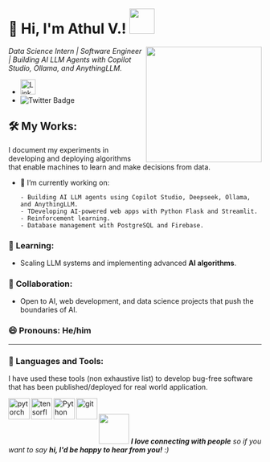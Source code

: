 # 👋 **Hi, I'm Athul V.!** <img src="https://media.giphy.com/media/mGcNjsfWAjY5AEZNw6/giphy.gif" width="50">

<img align='right' src="https://user-images.githubusercontent.com/74038190/212749447-bfb7e725-6987-49d9-ae85-2015e3e7cc41.gif" width="230">

*Data Science Intern | Software Engineer | Building AI LLM Agents with Copilot Studio, Ollama, and AnythingLLM.*


- <a href="https://www.linkedin.com/in/v-athul/" target="_blank"><img src="https://cdn.jsdelivr.net/gh/devicons/devicon/icons/linkedin/linkedin-original.svg" width="30" alt="LinkedIn"></a>
- ![Twitter Badge](https://img.shields.io/twitter/follow/athul?style=social)


## 🛠️ **My Works:**

I document my experiments in developing and deploying algorithms that enable machines to learn and make decisions from data.

- 🔭 I’m currently working on: 

      - Building AI LLM agents using Copilot Studio, Deepseek, Ollama, and AnythingLLM.
      - TDeveloping AI-powered web apps with Python Flask and Streamlit.
      - Reinforcement learning.
      - Database management with PostgreSQL and Firebase.


### 🌱 **Learning:**
- Scaling LLM systems and implementing advanced **AI algorithms**.

### 👯 **Collaboration:**
- Open to AI, web development, and data science projects that push the boundaries of AI.

### 😄 **Pronouns:** He/him

---

### 🔨 Languages and Tools:

I have used these tools (non exhaustive list) to develop bug-free software that has been published/deployed for real world application.

<a href="https://pytorch.org/" target="_blank"> <img align="left" src="https://raw.githubusercontent.com/rahul-jha98/github_readme_icons/main/language_and_tools/square/pytorch/pytorch.svg" alt="pytorch" height="42px"/> </a> 
<a href="https://www.tensorflow.org" target="_blank"> <img align="left" src="https://raw.githubusercontent.com/rahul-jha98/github_readme_icons/main/language_and_tools/square/tensorflow/tensorflow.svg" alt="tensorflow" height="42px"/> </a> 
<a href="https://www.python.org" target="_blank"><img align="left" alt="Python" height ="42px" src="https://raw.githubusercontent.com/rahul-jha98/github_readme_icons/main/language_and_tools/square/python/python.svg"></a>

<a href="https://git-scm.com/" target="_blank"> <img src="https://raw.githubusercontent.com/rahul-jha98/github_readme_icons/main/language_and_tools/square/git-scm/git-scm.svg" align="left" alt="git" height='42px'/> </a>

<br>


<img src="https://media.giphy.com/media/LnQjpWaON8nhr21vNW/giphy.gif" width="60"> <em><b>I love connecting with people</b> so if you want to say <b>hi, I'd be happy to hear from you!</b> :)</em>
